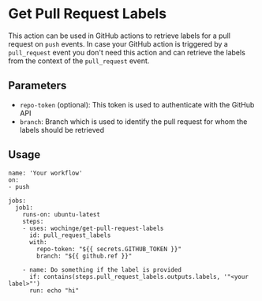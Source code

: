 # Get Pull Request Labels

This action can be used in GitHub actions to retrieve labels for a pull request
on `push` events. In case your GitHub action is triggered by a `pull_request` event
you don't need this action and can retrieve the labels from the context of the 
`pull_request` event.

## Parameters

- `repo-token` (optional): This token is used to authenticate with the GitHub API
- `branch`: Branch which is used to identify the pull request for whom the labels 
   should be retrieved

## Usage

```
name: 'Your workflow'
on:
- push

jobs:
  job1:
    runs-on: ubuntu-latest
    steps:
    - uses: wochinge/get-pull-request-labels
      id: pull_request_labels
      with:
        repo-token: "${{ secrets.GITHUB_TOKEN }}"
        branch: "${{ github.ref }}"

    - name: Do something if the label is provided
      if: contains(steps.pull_request_labels.outputs.labels, '"<your label>"')
      run: echo "hi"
```
